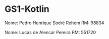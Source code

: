 # GS1-Kotlin

Nome: Pedro Henrique Sodré Rehem RM: 98834

Nome: Lucas de Alencar Pereira RM: 551720
